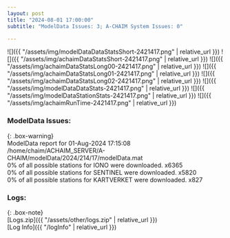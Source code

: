 ```yaml
---
layout: post
title: "2024-08-01 17:00:00"
subtitle: "ModelData Issues: 3; A-CHAIM System Issues: 0"

---
```


![]({{ "/assets/img/modelDataDataStatsShort-2421417.png" | relative_url }})
![]({{ "/assets/img/achaimDataStatsShort-2421417.png" | relative_url }})
![]({{ "/assets/img/achaimDataStatsLong00-2421417.png" | relative_url }})
![]({{ "/assets/img/achaimDataStatsLong01-2421417.png" | relative_url }})
![]({{ "/assets/img/achaimDataStatsLong02-2421417.png" | relative_url }})
![]({{ "/assets/img/modelDataDataStats-2421417.png" | relative_url }})
![]({{ "/assets/img/modelDataStationStats-2421417.png" | relative_url }})
![]({{ "/assets/img/achaimRunTime-2421417.png" | relative_url }})


### ModelData Issues:  
  
{: .box-warning}  
 ModelData report for 01-Aug-2024 17:15:08   
 /home/chaim/ACHAIM_SERVER/A-CHAIM/modelData/2024/214/17/modelData.mat   
 0% of all possible stations for IONO were downloaded. x6365   
 0% of all possible stations for SENTINEL were downloaded. x5820   
 0% of all possible stations for KARTVERKET were downloaded. x827   
  


### Logs:  
  
{: .box-note}  
[Logs.zip]({{ "/assets/other/logs.zip" | relative_url }})  
[Log Info]({{ "/logInfo" | relative_url }})  

